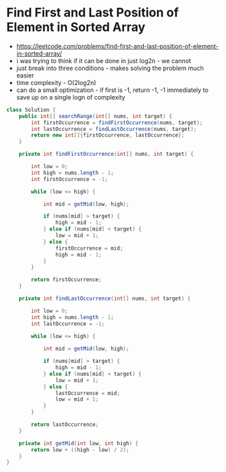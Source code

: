 # Find First and Last Position of Element in Sorted Array

- https://leetcode.com/problems/find-first-and-last-position-of-element-in-sorted-array/
- i was trying to think if it can be done in just log2n - we cannot
- just break into three conditions - makes solving the problem much easier
- time complexity - O(2log2n)
- can do a small optimization - if first is -1, return -1, -1 immediately to save up on a single logn of complexity

```java
class Solution {
    public int[] searchRange(int[] nums, int target) {
        int firstOccurrence = findFirstOccurrence(nums, target);
        int lastOccurrence = findLastOccurrence(nums, target);
        return new int[]{firstOccurrence, lastOccurrence};
    }

    private int findFirstOccurrence(int[] nums, int target) {

        int low = 0;
        int high = nums.length - 1;
        int firstOccurrence = -1;

        while (low <= high) {

            int mid = getMid(low, high);

            if (nums[mid] > target) {
                high = mid - 1;
            } else if (nums[mid] < target) {
                low = mid + 1;
            } else {
                firstOccurrence = mid;
                high = mid - 1;
            }
        }

        return firstOccurrence;
    }

    private int findLastOccurrence(int[] nums, int target) {

        int low = 0;
        int high = nums.length - 1;
        int lastOccurrence = -1;

        while (low <= high) {
            
            int mid = getMid(low, high);

            if (nums[mid] > target) {
                high = mid - 1;
            } else if (nums[mid] < target) {
                low = mid + 1;
            } else {
                lastOccurrence = mid;
                low = mid + 1;
            }
        }

        return lastOccurrence;
    }

    private int getMid(int low, int high) {
        return low + ((high - low) / 2);
    }
}
```  

